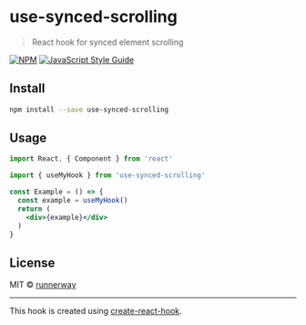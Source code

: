 # use-synced-scrolling

> React hook for synced element scrolling

[![NPM](https://img.shields.io/npm/v/use-synced-scrolling.svg)](https://www.npmjs.com/package/use-synced-scrolling) [![JavaScript Style Guide](https://img.shields.io/badge/code_style-standard-brightgreen.svg)](https://standardjs.com)

## Install

```bash
npm install --save use-synced-scrolling
```

## Usage

```jsx
import React, { Component } from 'react'

import { useMyHook } from 'use-synced-scrolling'

const Example = () => {
  const example = useMyHook()
  return (
    <div>{example}</div>
  )
}
```

## License

MIT © [runnerway](https://github.com/runnerway)

---

This hook is created using [create-react-hook](https://github.com/hermanya/create-react-hook).

